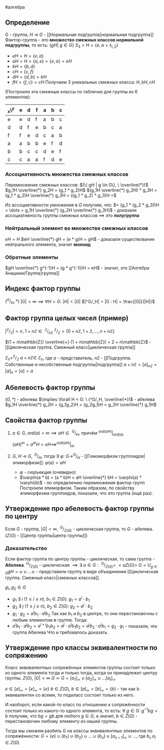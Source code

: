 #алгебра 
## Определение
G - группа, $H \vartriangleleft G$ - [[Нормальная подгруппа|нормальная подгруппа]]
Фактор-группа - это **множество смежных классов нормальной подгруппы**, то есть: $\{ gH | \ g \in G \}$
$S_3 > H = \{ e, a = t_{1, 2} \}$
- $eH = H = \{ e, a \}$
- $aH = H = \{ a, e \} = \{ e, a \} = eH$
- $bH = \{ b,  d\}$
- $cH = \{ c, f \}$
- $dH = \{ d, b \} = bH$
- $fH = \{ f, c \} = cH$
Получаем 3 уникальных смежных класса: $H, bH, cH$

(Построили эти смежные классы по табличке для группы из 6 элементов):

| $_x\setminus ^y$ | e   | d   | f   | a   | b   | c   |
| ---------------- | --- | --- | --- | --- | --- | --- |
| e                | e   | d   | f   | a   | b   | c   |
| d                | d   | f   | e   | b   | c   | a   |
| f                | f   | e   | d   | c   | a   | b   |
| a                | a   | b   | b   | e   | f   | d   |
| b                | b   | c   | c   | d   | e   | f   |
| c                | c   | a   | a   | f   | d   | e   |
### Ассоциативность множества смежных классов
Перемножение смежных классов:
$(\{ gH | g \in G\}, \ \overline{*})$
$g_1H \overline{*} g_2H = (g_1 * g_2)H$
$(g_1H \overline{*} g_2H) * g_3H = (g_1 * g_2)H \overline{*} g_3H = ((g_1 * g_2) * g_3)H =$

Из ассоциативности умножения в $G$ получим, что:
$= (g_1 * (g_2 * g_3))H = \dots = g_1H \overline{*} (g_2H \overline{*} g_3H)$ - доказали ассоциативность группы смежных классов $\implies$ это **полугруппа**

### Нейтральный элемент во множестве смежных классов
$eH = H$
$eH \overline{*} gH = (e * g)H = gH$ - доказали существование нейтрального элемента, значит **моноид**

### Обратные элементы
$gH \overline{*} g^{-1}H = (g * g^{-1})H = eH$ - значит, это [[Алгебра Анашкин/Группа|группа]]

## Индекс фактор группы
$(^G/_H, *)$
$|G| < \infty \implies \forall H < G: \ |H| < |G|$
$|^G/_H| = |G : H| = \frac{|G|}{|H|}$

## Фактор группа целых чисел (пример)
$|^{\mathbb{Z}}/_{\mathbb{Z}}| = n, \ 1 + n\mathbb{Z} \in \ ^{\mathbb{Z}}/_{n\mathbb{Z}}$
$^{\mathbb{Z}}/_{\mathbb{Z}} = \{ 0 + n\mathbb{Z}, 1 + \mathbb{Z}, \dots, n + n\mathbb{Z} \}$


$(1 + n\mathbb{Z}) \overline{+} (1 + n\mathbb{Z}) = 2 + n\mathbb{Z}$ - [[Циклическая группа. Смежный класс|циклическая группа]]

$\mathbb{Z}_n = ^{\mathbb{Z}}/_{\mathbb{Z}}$
$a + n\mathbb{Z} \in \ \mathbb{Z}_n$, где $a$ - представитель, $n\mathbb{Z}$ - [[Подгруппа. Собственные и несобственные подгруппы|подгруппа]]
$a + n\mathbb{Z} = [a]_{n\mathbb{Z}} = [a]_n = [a] = a$

## Абелевость фактор группы
$(G, *)$ - абелева $\implies \forall H < G: \ (^G/_H, \overline{*})$ - абелева
$g_1H \overline{*} g_2H = (g_1g_2)H = (g_2g_1)H = g_2H \overline{*} g_1H$

## Свойства фактор группы
1. $a \in G, \ ord(a) = m \implies aH \in \ ^G/_H$, причём $^{ord(aH)}|_{ord(a)}$

	$(aH)^m = a^mH = eH \implies ^{ord(aH)}|_m$

2. $G, \ H \vartriangleleft G, \ ^G/_H$, тогда $\exists \ \varphi: \ G \to ^G/_H$ - [[Гомоморфизм группоидов|эпиморфизм]]: 
	$\varphi(a) = aH$
	- $\varphi$ - сюръекция (очевидно)
	- $\varphi(a * b) = (a * b)H = aH \overline{*} bH = \varphi(a) * \varphi(b)$ - по определению перемножения фактор групп
	Построили эпиморфизм. Таким образом, по свойству эпиморфизма группоидов, показали, что это группа (ещё раз).
## Утверждение про абелевость фактор группы по центру
Если $G$ - группа, $|G| < \infty, \ ^G/_{Z(G)}$ - циклическая группа, то $G$ - абелева. ($Z(G)$ - [[Центр группы|центр группы]])

### Доказательство
Если фактор группа по центру группы - циклическая, то сама группа - **Абелева**.
$^G/_{Z(G)}$ - циклическая $\implies \exists \ a \in G: \ ^G/_{Z(G)} = \ <aZ(G)>$
$G = U_{g \in G}gH = \cup \cup \dots \cup$ - представили группу в виде объединения [[Циклическая группа. Смежный класс|смежных классов]].

$g_1, g_2 \in G$
- $g_1 \ \exists \ i \ (1 \leq i \leq n), \ b_1 \in Z(G): \ g_1 = a^i \cdot b_1$
- $g_2 \ \exists \ j \ (1 \leq j \leq n), \ b_2 \in Z(G): \ g_2 = a^j \cdot b_2$
- $g_1 \cdot g_2 = a^ib_1 \cdot a^jb_2$
Так как $b_1$ и $b_2$ в центре, то они перестановочны с любым элементом в группе. Тогда:
- $a^ib_1 \cdot a^jb_2 = a^{i + j}b_1 b_2 = a^j \cdot a^i b_1 b_2 = a^j b_2 \cdot a^i b_1 = g_2 \cdot g_1$ - показали, что группа Абелева
Что и требовалось доказать.

## Утверждение про классы эквивалентности по сопряжению
Класс эквивалентных сопряжённых элементов группы состоит только из одного элемента тогда и только тогда, когда он принадлежит центру группы.
$Z(G), \ |G| < \infty$
$G \simeq G = [a_1]_{\simeq} \cup [a_2]_{\simeq} \cup \dots [a_t]_{\simeq}$

$e \in [a]_{\simeq} = [e]_{\simeq} = \{ e \}$
$b \in Z(G), \ b \in [a]_{\simeq} = [b]_{\simeq} = \{ b \}$ - так как b эквивалентен со всеми, то подкласс состоит только из него.

И наоборот, если какой-то класс по отношению к сопряжённости состоит только из какого-то одного элемента, то есть: $\forall \ g \in G: \ g^{-1}bg = b$ получим, что $bg = gb$ для любого $g \in G$, а значит, $b \in Z(G)$ - перестановочен любому элементу из нашей группы.

Тогда мы сможем разбить G на классы эквивалентных элементов по сопряжённости:
$G = \{ e\} \cup \{ b_1 \} \cup \{ b_2 \} \cup \dots \cup \{ b_s \} \cup [a_{s + 1}]_{\simeq} \cup \dots$, где $b_i, a_i \in Z(G)$
